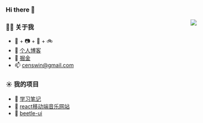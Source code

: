 ### Hi there 👋

<!--
**Censwin/censwin** is a ✨ _special_ ✨ repository because its `README.md` (this file) appears on your GitHub profile.

Here are some ideas to get you started:

- 🔭 I’m currently working on ...
- 🌱 I’m currently learning ...
- 👯 I’m looking to collaborate on ...
- 🤔 I’m looking for help with ...
- 💬 Ask me about ...
- 📫 How to reach me: ...
- 😄 Pronouns: ...
- ⚡ Fun fact: ...
-->
<img align="right" src="https://github-readme-stats.vercel.app/api?username=Censwin&show_icons=true&count_private=true&hide_border=true&cache_seconds=1900"/>

### 👨‍🚒 关于我

- 🐶  +  📷  +  🎹  +  🚲
- 🎍  [个人博客](https://censwin.github.io/myblog/)
- 🔡  [掘金](https://juejin.cn/user/272334615753614/posts)
- 📫  censwin@gmail.com


### ☀️ 我的项目

- 📃  [学习笔记](https://github.com/Censwin/relearnjs)
- 🎵  [react移动端音乐网站](http://42.194.142.92)
- 🧰  [beetle-ui](https://github.com/Censwin/beetle-ui)

